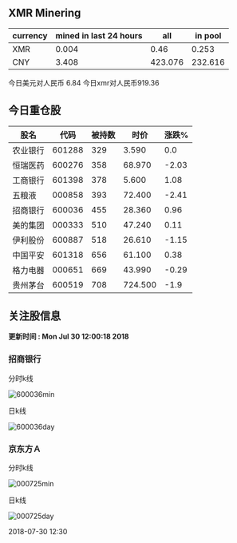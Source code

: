 ## XMR Minering

|currency|mined in last 24 hours|all|in pool|
|---|---|---|---|
|XMR|0.004|0.46|0.253|
|CNY|3.408|423.076|232.616|

今日美元对人民币 6.84	今日xmr对人民币919.36


## 今日重仓股 

|股名|代码|被持数|时价|涨跌%|
|---|---|---|---|---|
|农业银行|601288|329|3.590|0.0|
|恒瑞医药|600276|358|68.970|-2.03|
|工商银行|601398|378|5.600|1.08|
|五粮液|000858|393|72.400|-2.41|
|招商银行|600036|455|28.360|0.96|
|美的集团|000333|510|47.240|0.11|
|伊利股份|600887|518|26.610|-1.15|
|中国平安|601318|656|61.100|0.38|
|格力电器|000651|669|43.990|-0.29|
|贵州茅台|600519|708|724.500|-1.9|

## 关注股信息
**更新时间 : Mon Jul 30 12:00:18 2018**
### 招商银行 
分时k线

![600036min](http://image.sinajs.cn/newchart/min/n/sh600036.gif)

日k线

![600036day](http://image.sinajs.cn/newchart/daily/n/sh600036.gif)

### 京东方Ａ 
分时k线

![000725min](http://image.sinajs.cn/newchart/min/n/sz000725.gif)

日k线

![000725day](http://image.sinajs.cn/newchart/daily/n/sz000725.gif)

2018-07-30 12:30